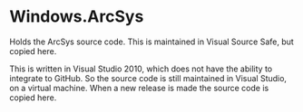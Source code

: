 # Windows.ArcSys
Holds the ArcSys source code.  This is maintained in Visual Source Safe, but copied here.

This is written in Visual Studio 2010, which does not have the ability to integrate to GitHub.  So the source code is still maintained in Visual Studio, on a virtual machine.  When a new release is made the source code is copied here.

